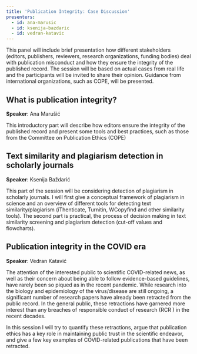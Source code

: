 ```yaml
---
title: 'Publication Integrity: Case Discussion'
presenters:
  - id: ana-marusic
  - id: ksenija-bazdaric
  - id: vedran-katavic
---
```


This panel will include brief presentation how different stakeholders (editors, publishers, reviewers, research organizations, funding bodies) deal with publication misconduct and how they ensure the integrity of the published record. The session will be based on actual cases from real life and the participants will be invited to share their opinion. Guidance from international organizations, such as COPE, will be presented.

## What is publication integrity?

**Speaker**: Ana Marušić

This introductory part will describe how editors ensure the integrity of the published record and present some tools and best practices, such as those from the Committee on Publication Ethics (COPE)

## Text similarity and plagiarism detection in scholarly journals

**Speaker**: Ksenija Baždarić

This part of the session will be considering detection of plagiarism in scholarly journals. I will first give a conceptual framework of plagiarism in science and an overview of different tools for detecting text similarity/plagiarism (iThenticate, Turnitin, WCopyfind and other similarity tools). The second part is practical, the process of decision making in text similarity screening and plagiarism detection (cut-off values and flowcharts).

## Publication integrity in the COVID era

**Speaker**: Vedran Katavić

The attention of the interested public to scientific COVID-related news, as well as their concern about being able to follow evidence-based guidelines, have rarely been so piqued as in the recent pandemic. While research into the biology and epidemiology of the virus/disease are still ongoing, a significant number of research papers have already been retracted from the public record. In the general public, these retractions have garnered more interest than any breaches of responsible conduct of research (RCR ) in the recent decades.

In this session I will try to quantify these retractions, argue that publication ethics has a key role in maintaining public trust in the scientific endeavor, and give a few key examples of COVID-related publications that have been retracted.
